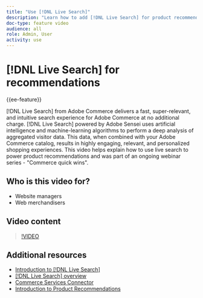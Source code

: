 ```yaml
---
title: "Use [!DNL Live Search]"
description: "Learn how to add [!DNL Live Search] for product recommendations to your store and produce highly engaging, relevant, and personalized shopping experiences."
doc-type: feature video
audience: all
role: Admin, User
activity: use
---
```

# [!DNL Live Search] for recommendations

{{ee-feature}}

[!DNL Live Search] from Adobe Commerce delivers a fast, super-relevant, and intuitive search experience for Adobe Commerce at no additional charge. [!DNL Live Search] powered by Adobe Sensei uses artificial intelligence and machine-learning algorithms to perform a deep analysis of aggregated visitor data. This data, when combined with your Adobe Commerce catalog, results in highly engaging, relevant, and personalized shopping experiences. This video helps explain how to use live search to power product recommendations and was part of an ongoing webinar series - "Commerce quick wins".

## Who is this video for?

- Website managers
- Web merchandisers

## Video content

>[!VIDEO](https://video.tv.adobe.com/v/3412586?quality=12&learn=on)


## Additional resources

- [Introduction to [!DNL Live Search]](https://experienceleague.adobe.com/docs/commerce-learn/tutorials/marketing/live-search.html)
- [[!DNL Live Search] overview](https://experienceleague.adobe.com/docs/commerce-merchant-services/live-search/overview.html)
- [Commerce Services Connector](https://experienceleague.adobe.com/docs/commerce-merchant-services/user-guides/integration-services/saas.html)
- [Introduction to Product Recommendations](https://experienceleague.adobe.com/docs/commerce-merchant-services/product-recommendations/overview.html)
